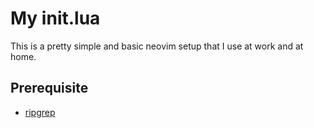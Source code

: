 # My init.lua

This is a pretty simple and basic neovim setup that I use at work and at home.


## Prerequisite

* [ripgrep](https://github.com/BurntSushi/ripgrep)
